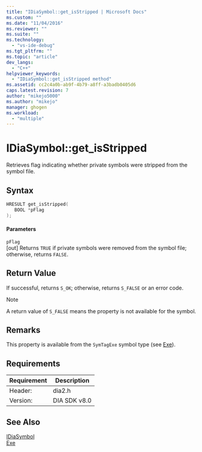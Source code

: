 ```yaml
---
title: "IDiaSymbol::get_isStripped | Microsoft Docs"
ms.custom: ""
ms.date: "11/04/2016"
ms.reviewer: ""
ms.suite: ""
ms.technology: 
  - "vs-ide-debug"
ms.tgt_pltfrm: ""
ms.topic: "article"
dev_langs: 
  - "C++"
helpviewer_keywords: 
  - "IDiaSymbol::get_isStripped method"
ms.assetid: cc2c4a0b-ab9f-4b79-a8ff-a3badb0405d6
caps.latest.revision: 7
author: "mikejo5000"
ms.author: "mikejo"
manager: ghogen
ms.workload: 
  - "multiple"
---
```

# IDiaSymbol::get_isStripped
Retrieves flag indicating whether private symbols were stripped from the symbol file.  
  
## Syntax  
  
```C++  
HRESULT get_isStripped(  
   BOOL *pFlag  
);  
```  
  
#### Parameters  
 `pFlag`  
 [out] Returns `TRUE` if private symbols were removed from the symbol file; otherwise, returns `FALSE`.  
  
## Return Value  
 If successful, returns `S_OK`; otherwise, returns `S_FALSE` or an error code.  
  
> [!NOTE]
>  A return value of `S_FALSE` means the property is not available for the symbol.  
  
## Remarks  
 This property is available from the `SymTagExe` symbol type (see [Exe](../../debugger/debug-interface-access/exe.md)).  
  
## Requirements  
  
|Requirement|Description|  
|-----------------|-----------------|  
|Header:|dia2.h|  
|Version:|DIA SDK v8.0|  
  
## See Also  
 [IDiaSymbol](../../debugger/debug-interface-access/idiasymbol.md)   
 [Exe](../../debugger/debug-interface-access/exe.md)